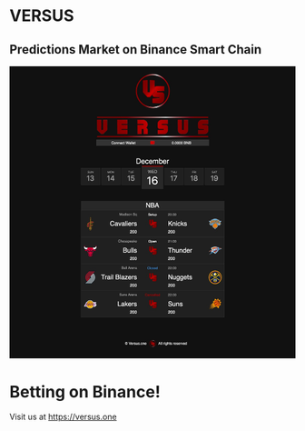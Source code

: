 # VERSUS

## Predictions Market on Binance Smart Chain

![webshot](media/webshot.jpg)

# Betting on Binance!

Visit us at https://versus.one 